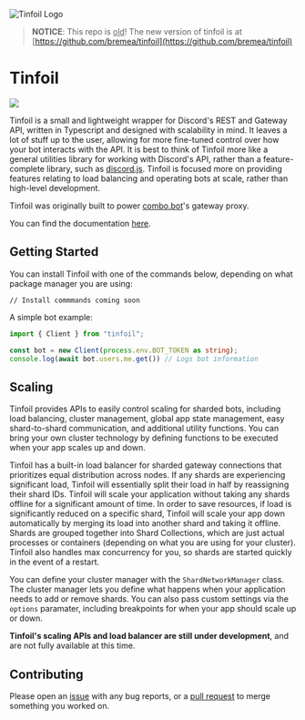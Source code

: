 ![Tinfoil Logo](assets/tinfoil.jpeg "Tinfoil Logo")


> **NOTICE**: This repo is <ins>old</ins>! The new version of tinfoil is at [https://github.com/bremea/tinfoil](https://github.com/bremea/tinfoil)

# Tinfoil
[![](https://dcbadge.vercel.app/api/server/CXhCTscDfc)](https://discord.gg/CXhCTscDfc)


Tinfoil is a small and lightweight wrapper for Discord's REST and Gateway API, written in Typescript and designed with scalability in mind. It leaves a lot of stuff up to the user, allowing for more fine-tuned control over how your bot interacts with the API. It is best to think of Tinfoil more like a general utilities library for working with Discord's API, rather than a feature-complete library, such as [discord.js](https://discord.js.org). Tinfoil is focused more on providing features relating to load balancing and operating bots at scale, rather than high-level development.

Tinfoil was originally built to power [combo.bot](https://discord.gg/J3rYDmbjU4)'s gateway proxy.

You can find the documentation [here](https://example.com).

## Getting Started
You can install Tinfoil with one of the commands below, depending on what package manager you are using:
```
// Install commmands coming soon
```

A simple bot example:
```ts
import { Client } from "tinfoil";

const bot = new Client(process.env.BOT_TOKEN as string);
console.log(await bot.users.me.get()) // Logs bot information
```

## Scaling

Tinfoil provides APIs to easily control scaling for sharded bots, including load balancing, cluster management, global app state management, easy shard-to-shard communication, and additional utility functions. You can bring your own cluster technology by defining functions to be executed when your app scales up and down.

Tinfoil has a built-in load balancer for sharded gateway connections that prioritizes equal distribution across nodes. If any shards are experiencing significant load, Tinfoil will essentially split their load in half by reassigning their shard IDs. Tinfoil will scale your application without taking any shards offline for a significant amount of time. In order to save resources, if load is significantly reduced on a specific shard, Tinfoil will scale your app down automatically by merging its load into another shard and taking it offline. Shards are grouped together into Shard Collections, which are just actual processes or containers (depending on what you are using for your cluster). Tinfoil also handles max concurrency for you, so shards are started quickly in the event of a restart.

You can define your cluster manager with the `ShardNetworkManager` class. The cluster manager lets you define what happens when your application needs to add or remove shards. You can also pass custom settings via the `options` paramater, including breakpoints for when your app should scale up or down.

**Tinfoil's scaling APIs and load balancer are still under development**, and are not fully available at this time.

## Contributing

Please open an [issue](https://github.com/bremea/tinfoil/issues/new) with any bug reports, or a [pull request](https://github.com/bremea/tinfoil/compare) to merge something you worked on.
